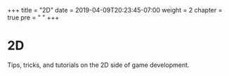 +++
title = "2D"
date = 2019-04-09T20:23:45-07:00
weight = 2
chapter = true
pre = "<i class='fas fa-shapes'></i> "
+++

# <i class='fas fa-shapes'></i> 2D

Tips, tricks, and tutorials on the 2D side of game development.